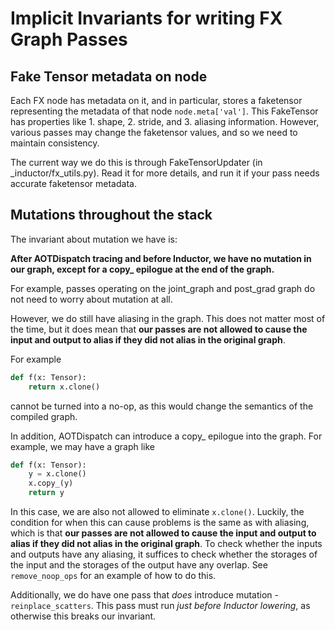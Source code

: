 # Implicit Invariants for writing FX Graph Passes
## Fake Tensor metadata on node
Each FX node has metadata on it, and in particular, stores a faketensor representing the metadata of that node `node.meta['val']`. This FakeTensor has properties like 1. shape, 2. stride, and 3. aliasing information. However, various passes may change the faketensor values, and so we need to maintain consistency.

The current way we do this is through FakeTensorUpdater (in _inductor/fx_utils.py). Read it for more details, and run it if your pass needs accurate faketensor metadata.

## Mutations throughout the stack
The invariant about mutation we have is:

**After AOTDispatch tracing and before Inductor, we have no mutation in our graph, except for a copy_ epilogue at the end of the graph.**

For example, passes operating on the joint_graph and post_grad graph do not need to worry about mutation at all.

However, we do still have aliasing in the graph. This does not matter most of the time, but it does mean that **our passes are not allowed to cause the input and output to alias if they did not alias in the original graph**.

For example
```python
def f(x: Tensor):
    return x.clone()
```
cannot be turned into a no-op, as this would change the semantics of the compiled graph.

In addition, AOTDispatch can introduce a copy_ epilogue into the graph. For example, we may have a graph like
```python
def f(x: Tensor):
    y = x.clone()
    x.copy_(y)
    return y
```
In this case, we are also not allowed to eliminate `x.clone()`. Luckily, the
condition for when this can cause problems is the same as with aliasing,
which is that **our passes are not allowed to cause the input and output to
alias if they did not alias in the original graph**. To check whether the
inputs and outputs have any aliasing, it suffices to check whether the
storages of the input and the storages of the output have any overlap. See
`remove_noop_ops` for an example of how to do this.

Additionally, we do have one pass that *does* introduce mutation - `reinplace_scatters`. This pass must run *just before Inductor lowering*, as otherwise this breaks our invariant.

